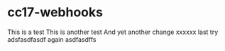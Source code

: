 # cc17-webhooks
This is a test
This is another test
And yet another change
xxxxxx
last try
adsfasdfasdf
again
asdfasdffs
